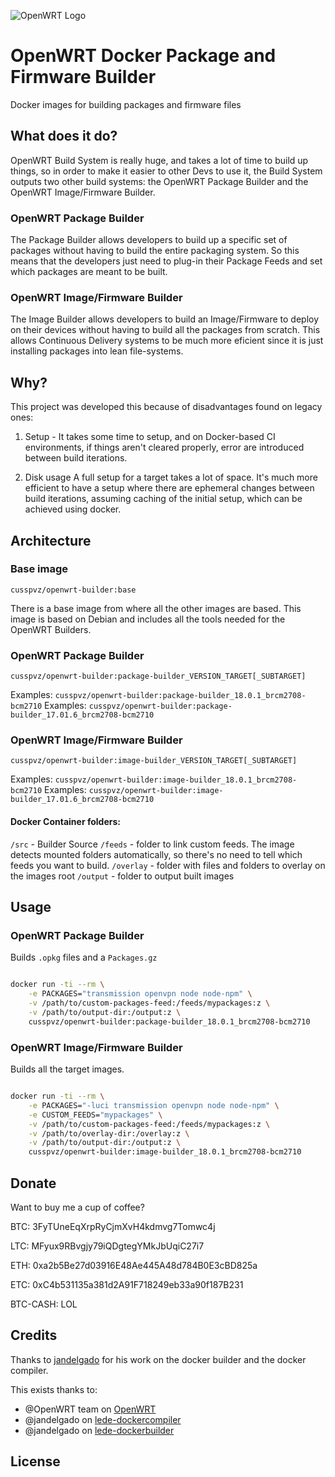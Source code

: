 ![OpenWRT Logo](https://openwrt.org/lib/tpl/openwrt/images/logo.png)

# OpenWRT Docker Package and Firmware Builder
Docker images for building packages and firmware files


## What does it do?

OpenWRT Build System is really huge, and takes a lot of time to build up
things, so in order to make it easier to other Devs to use it, the Build
System outputs two other build systems: the OpenWRT Package Builder and the
OpenWRT Image/Firmware Builder.

### OpenWRT Package Builder 

The Package Builder allows developers to build up a specific set of packages
without having to build the entire packaging system. So this means that the
developers just need to plug-in their Package Feeds and set which packages
are meant to be built.

### OpenWRT Image/Firmware Builder

The Image Builder allows developers to build an Image/Firmware to deploy on
their devices without having to build all the packages from scratch.
This allows Continuous Delivery systems to be much more eficient since it is
just installing packages into lean file-systems.

## Why?

This project was developed this because of disadvantages found on legacy ones:

1. Setup - It takes some time to setup, and on Docker-based CI environments, 
if things aren't cleared properly, error are introduced between build iterations. 

2. Disk usage A full setup for a target takes a lot of space. It's much
more efficient to have a setup where there are ephemeral changes
between build iterations, assuming caching of the initial setup, which
can be achieved using docker.

## Architecture

### Base image
`cusspvz/openwrt-builder:base`

There is a base image from where all the other images are based. This image is
based on Debian and includes all the tools needed for the OpenWRT Builders.

### OpenWRT Package Builder
`cusspvz/openwrt-builder:package-builder_VERSION_TARGET[_SUBTARGET]`

Examples: `cusspvz/openwrt-builder:package-builder_18.0.1_brcm2708-bcm2710`
Examples: `cusspvz/openwrt-builder:package-builder_17.01.6_brcm2708-bcm2710`


### OpenWRT Image/Firmware Builder
`cusspvz/openwrt-builder:image-builder_VERSION_TARGET[_SUBTARGET]`

Examples: `cusspvz/openwrt-builder:image-builder_18.0.1_brcm2708-bcm2710`
Examples: `cusspvz/openwrt-builder:image-builder_17.01.6_brcm2708-bcm2710`

#### Docker Container folders:
`/src` - Builder Source
`/feeds` - folder to link custom feeds. The image detects mounted folders
automatically, so there's no need to tell which feeds you want to build.
`/overlay` - folder with files and folders to overlay on the images root
`/output` - folder to output built images 

## Usage

### OpenWRT Package Builder

Builds `.opkg` files and a `Packages.gz`

```bash

docker run -ti --rm \
    -e PACKAGES="transmission openvpn node node-npm" \
    -v /path/to/custom-packages-feed:/feeds/mypackages:z \
    -v /path/to/output-dir:/output:z \
    cusspvz/openwrt-builder:package-builder_18.0.1_brcm2708-bcm2710

```

### OpenWRT Image/Firmware Builder

Builds all the target images.

```bash

docker run -ti --rm \
    -e PACKAGES="-luci transmission openvpn node node-npm" \
    -e CUSTOM_FEEDS="mypackages" \
    -v /path/to/custom-packages-feed:/feeds/mypackages:z \
    -v /path/to/overlay-dir:/overlay:z \
    -v /path/to/output-dir:/output:z \
    cusspvz/openwrt-builder:image-builder_18.0.1_brcm2708-bcm2710

```


## Donate

Want to buy me a cup of coffee?

BTC: 3FyTUneEqXrpRyCjmXvH4kdmvg7Tomwc4j

LTC: MFyux9RBvgjy79iQDgtegYMkJbUqiC27i7

ETH: 0xa2b5Be27d03916E48Ae445A48d784B0E3cBD825a

ETC: 0xC4b531135a381d2A91F718249eb33a90f187B231

BTC-CASH: LOL

## Credits

Thanks to [jandelgado](https://github.com/jandelgado) for his work on the
docker builder and the docker compiler.

This exists thanks to:
- @OpenWRT team on [OpenWRT](https://github.com/openwrt/openwrt)
- @jandelgado on [lede-dockercompiler](https://github.com/jandelgado/lede-dockercompiler)
- @jandelgado on [lede-dockerbuilder](https://github.com/jandelgado/lede-dockerbuilder)

## License
